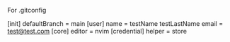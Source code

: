 For .gitconfig

[init]
defaultBranch = main
[user]
name = testName testLastName
email = test@test.com
[core]
editor = nvim
[credential]
helper = store
